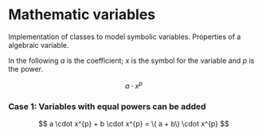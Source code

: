 # Mathematic variables

Implementation of classes to model symbolic variables.
Properties of a algebraic variable.

In the following $a$ is the coefficient; $x$ is the symbol for the variable and $p$ is the power.

$$ a \cdot x^{p} $$

### Case 1: Variables with equal powers can be added

$$ a \cdot x^{p} + b \cdot x^{p} = \( a + b\) \cdot x^{p} $$ 



